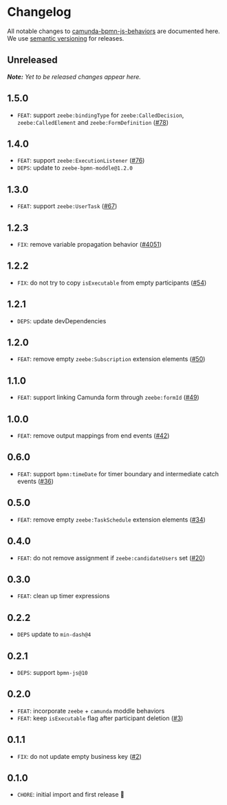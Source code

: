 # Changelog

All notable changes to [camunda-bpmn-js-behaviors](https://github.com/camunda/camunda-bpmn-js-behaviors) are documented here. We use [semantic versioning](http://semver.org/) for releases.

## Unreleased

___Note:__ Yet to be released changes appear here._

## 1.5.0

* `FEAT`: support `zeebe:bindingType` for `zeebe:CalledDecision`, `zeebe:CalledElement` and `zeebe:FormDefinition` ([#78](https://github.com/camunda/camunda-bpmn-js-behaviors/pull/78))

## 1.4.0

* `FEAT`: support `zeebe:ExecutionListener` ([#76](https://github.com/camunda/camunda-bpmn-js-behaviors/pull/76))
* `DEPS`: update to `zeebe-bpmn-moddle@1.2.0`

## 1.3.0

* `FEAT`: support `zeebe:UserTask` ([#67](https://github.com/camunda/camunda-bpmn-js-behaviors/pull/67))

## 1.2.3

* `FIX`: remove variable propagation behavior ([#4051](https://github.com/camunda/camunda-modeler/issues/4051))

## 1.2.2

* `FIX`: do not try to copy `isExecutable` from empty participants ([#54](https://github.com/camunda/camunda-bpmn-js-behaviors/pull/54))

## 1.2.1

* `DEPS`: update devDependencies

## 1.2.0

* `FEAT`: remove empty `zeebe:Subscription` extension elements ([#50](https://github.com/camunda/camunda-bpmn-js-behaviors/pull/50))

## 1.1.0

* `FEAT`: support linking Camunda form through `zeebe:formId` ([#49](https://github.com/camunda/camunda-bpmn-js-behaviors/pull/49))

## 1.0.0

* `FEAT`: remove output mappings from end events ([#42](https://github.com/camunda/camunda-bpmn-js-behaviors/pull/42))

## 0.6.0

* `FEAT`: support `bpmn:timeDate` for timer boundary and intermediate catch events ([#36](https://github.com/camunda/camunda-bpmn-js-behaviors/pull/36))

## 0.5.0

* `FEAT`: remove empty `zeebe:TaskSchedule` extension elements ([#34](https://github.com/camunda/camunda-bpmn-js-behaviors/pull/34))

## 0.4.0

* `FEAT`: do not remove assignment if `zeebe:candidateUsers` set ([#20](https://github.com/camunda/camunda-bpmn-js-behaviors/pull/20))

## 0.3.0

* `FEAT`: clean up timer expressions

## 0.2.2

* `DEPS` update to `min-dash@4`

## 0.2.1

* `DEPS`: support `bpmn-js@10`

## 0.2.0

* `FEAT`: incorporate `zeebe` + `camunda` moddle behaviors
* `FEAT`: keep `isExecutable` flag after participant deletion ([#3](https://github.com/camunda/camunda-bpmn-js-behaviors/pull/3))

## 0.1.1

* `FIX`: do not update empty business key ([#2](https://github.com/camunda/camunda-bpmn-js-behaviors/pull/2))

## 0.1.0

* `CHORE`: initial import and first release 🎉
